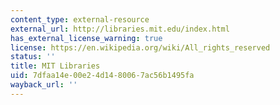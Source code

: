 ```yaml
---
content_type: external-resource
external_url: http://libraries.mit.edu/index.html
has_external_license_warning: true
license: https://en.wikipedia.org/wiki/All_rights_reserved
status: ''
title: MIT Libraries
uid: 7dfaa14e-00e2-4d14-8006-7ac56b1495fa
wayback_url: ''
---
```

